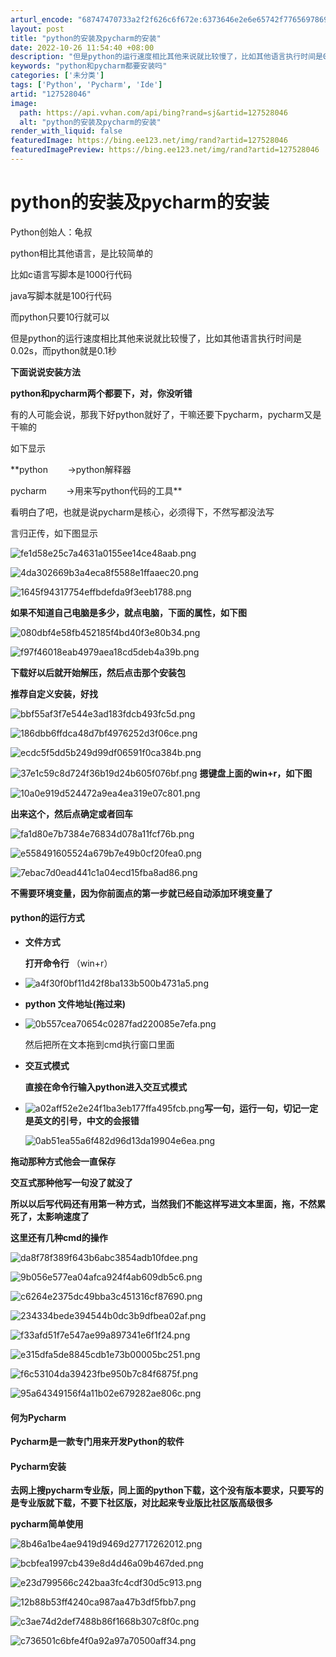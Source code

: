 ```yaml
---
arturl_encode: "68747470733a2f2f626c6f672e:6373646e2e6e65742f77656978696e5f37313133313033362f:61727469636c652f64657461696c732f313237353238303436"
layout: post
title: "python的安装及pycharm的安装"
date: 2022-10-26 11:54:40 +08:00
description: "但是python的运行速度相比其他来说就比较慢了，比如其他语言执行时间是0.02s，而python就"
keywords: "python和pycharm都要安装吗"
categories: ['未分类']
tags: ['Python', 'Pycharm', 'Ide']
artid: "127528046"
image:
  path: https://api.vvhan.com/api/bing?rand=sj&artid=127528046
  alt: "python的安装及pycharm的安装"
render_with_liquid: false
featuredImage: https://bing.ee123.net/img/rand?artid=127528046
featuredImagePreview: https://bing.ee123.net/img/rand?artid=127528046
---
```


# python的安装及pycharm的安装

Python创始人：龟叔

python相比其他语言，是比较简单的

比如c语言写脚本是1000行代码

java写脚本就是100行代码

而python只要10行就可以

但是python的运行速度相比其他来说就比较慢了，比如其他语言执行时间是0.02s，而python就是0.1秒

**下面说说安装方法**

**python和pycharm两个都要下，对，你没听错**

有的人可能会说，那我下好python就好了，干嘛还要下pycharm，pycharm又是干嘛的

如下显示

**python        ->python解释器
  
pycharm        ->用来写python代码的工具**

看明白了吧，也就是说pycharm是核心，必须得下，不然写都没法写

言归正传，如下图显示

![fe1d58e25c7a4631a0155ee14ce48aab.png](https://i-blog.csdnimg.cn/blog_migrate/29d2b8c780a0373b128baa7096b6ae73.png)

![4da302669b3a4eca8f5588e1ffaaec20.png](https://i-blog.csdnimg.cn/blog_migrate/a4499f4354b161734bf5ae4ed5715d50.png)

![1645f94317754effbdefda9f3eeb1788.png](https://i-blog.csdnimg.cn/blog_migrate/036e6ecf500a9a1088ca389c1305096a.png)

**如果不知道自己电脑是多少，就点电脑，下面的属性，如下图**

![080dbf4e58fb452185f4bd40f3e80b34.png](https://i-blog.csdnimg.cn/blog_migrate/d799a4087f0893afff46a6f15456e378.png)

![f97f46018eab4979aea18cd5deb4a39b.png](https://i-blog.csdnimg.cn/blog_migrate/c5d1c48829feda3526cbe06849eb42c2.png)

**下载好以后就开始解压，然后点击那个安装包**

**推荐自定义安装，好找**

![bbf55af3f7e544e3ad183fdcb493fc5d.png](https://i-blog.csdnimg.cn/blog_migrate/2584b7f65c681bba46092d9b3c2ba180.png)

![186dbb6ffdca48d7bf4976252d3f06ce.png](https://i-blog.csdnimg.cn/blog_migrate/50b2fd521cf4a6554284046bd897d65d.png)

![ecdc5f5dd5b249d99df06591f0ca384b.png](https://i-blog.csdnimg.cn/blog_migrate/fe0a21d1257d9998860f42d79891ac6e.png)

![37e1c59c8d724f36b19d24b605f076bf.png](https://i-blog.csdnimg.cn/blog_migrate/801de0e3e48a8e41a75aee71586dcd62.png)
**摁键盘上面的win+r，如下图**

![10a0e919d524472a9ea4ea319e07c801.png](https://i-blog.csdnimg.cn/blog_migrate/317214a92aa7dff02d973b84bf29a145.png)

**出来这个，然后点确定或者回车**

![fa1d80e7b7384e76834d078a11fcf76b.png](https://i-blog.csdnimg.cn/blog_migrate/c395284c6c29fa5e1efa111a8f0a78a2.png)

![e558491605524a679b7e49b0cf20fea0.png](https://i-blog.csdnimg.cn/blog_migrate/44fc90a598623fff46ff85e4fd5b9c45.png)

![7ebac7d0ead441c1a04ecd15fba8ad86.png](https://i-blog.csdnimg.cn/blog_migrate/a9e5bfcbfe55c7c1e03fb10b1cd373f9.png)

**不需要环境变量，因为你前面点的第一步就已经自动添加环境变量了**

#### **python的运行方式**

* **文件方式**

  **打开命令行**
  （win+r）
* ![a4f30f0bf11d42f8ba133b500b4731a5.png](https://i-blog.csdnimg.cn/blog_migrate/657f3dae2c409cad080c5825ce5e52b8.png)
* **python 文件地址(拖过来)**
* ![0b557cea70654c0287fad220085e7efa.png](https://i-blog.csdnimg.cn/blog_migrate/e6e25a667bbdbb30f8f190bf0574eaa5.png)

  然后把所在文本拖到cmd执行窗口里面
* **交互式模式**

  **直接在命令行输入python进入交互式模式**
* ![a02aff52e2e24f1ba3eb177ffa495fcb.png](https://i-blog.csdnimg.cn/blog_migrate/dd3ef3ba54c1f877bf47bf3e2abd5345.png)**写一句，运行一句，切记一定是英文的引号，中文的会报错**

  ![0ab51ea55a6f482d96d13da19904e6ea.png](https://i-blog.csdnimg.cn/blog_migrate/f16eec6a2af8025642119f1874dc3725.png)

**拖动那种方式他会一直保存**

**交互式那种他写一句没了就没了**

**所以以后写代码还有用第一种方式，当然我们不能这样写进文本里面，拖，不然累死了，太影响速度了**

**这里还有几种cmd的操作**

![da8f78f389f643b6abc3854adb10fdee.png](https://i-blog.csdnimg.cn/blog_migrate/4e40a076e75a11539fe75269ac8f93bd.png)

![9b056e577ea04afca924f4ab609db5c6.png](https://i-blog.csdnimg.cn/blog_migrate/8ff9c29175dd987226962b212fed2214.png)

![c6264e2375dc49bba3c451316cf87690.png](https://i-blog.csdnimg.cn/blog_migrate/e5e9ac2e3bee551974e9fd2beb4659c9.png)

![234334bede394544b0dc3b9dfbea02af.png](https://i-blog.csdnimg.cn/blog_migrate/4ae764e5eed36d459d7b3406aa1cee30.png)

![f33afd51f7e547ae99a897341e6f1f24.png](https://i-blog.csdnimg.cn/blog_migrate/6a69a6cc2e464763ad0023db0971c590.png)

![e315dfa5de8845cdb1e73b00005bc251.png](https://i-blog.csdnimg.cn/blog_migrate/2e5f2436a2f466b99e64565e5495a1be.png)

![f6c53104da39423fbe950b7c84f6875f.png](https://i-blog.csdnimg.cn/blog_migrate/4e2aa2ad1ca0ee42a8c8a3c4f905bd76.png)

![95a64349156f4a11b02e679282ae806c.png](https://i-blog.csdnimg.cn/blog_migrate/ef180928588f98a0a41e9e11ece7578c.png)

#### **何为Pycharm**

**Pycharm是一款专门用来开发Python的软件**

#### **Pycharm安装**

**去网上搜pycharm专业版，同上面的python下载，这个没有版本要求，只要写的是专业版就下载，不要下社区版，对比起来专业版比社区版高级很多**

**pycharm简单使用**

![8b46a1be4ae9419d9469d27717262012.png](https://i-blog.csdnimg.cn/blog_migrate/b8e1a80803484290efa25328b97f525a.png)

![bcbfea1997cb439e8d4d46a09b467ded.png](https://i-blog.csdnimg.cn/blog_migrate/53e9b11f4f610a42417aa7fea4ff1b06.png)

![e23d799566c242baa3fc4cdf30d5c913.png](https://i-blog.csdnimg.cn/blog_migrate/3816976c6f06d79ca943e8c8fee980fc.png)

![12b88b53ff4240ca987aa47b3df5fbb7.png](https://i-blog.csdnimg.cn/blog_migrate/6971815bc7b960df4a062dbfe5e75f75.png)

![c3ae74d2def7488b86f1668b307c8f0c.png](https://i-blog.csdnimg.cn/blog_migrate/429fbbb451479e233dd0cd0b9d74cae4.png)

![c736501c6bfe4f0a92a97a70500aff34.png](https://i-blog.csdnimg.cn/blog_migrate/0d3563a299dcdadc5fa7098faaf27a44.png)